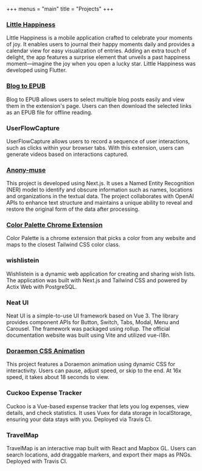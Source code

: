 +++
menus = "main"
title = "Projects"
+++

### [Little Happiness](https://happiness.meworks.app/)

Little Happiness is a mobile application crafted to celebrate your moments of joy. It enables users to journal their happy moments daily and provides a calendar view for easy visualization of entries. Adding an extra touch of delight, the app features a surprise element that unveils a past happiness moment—imagine the joy when you open a lucky star. Little Happiness was developed using Flutter.

### [Blog to EPUB](https://blog2epub.vercel.app/)

Blog to EPUB allows users to select multiple blog posts easily and view them in the extension's page. Users can then download the selected links as an EPUB file for offline reading.

### UserFlowCapture

UserFlowCapture allows users to record a sequence of user interactions, such as clicks within your browser tabs. With this extension, users can generate videos based on interactions captured.

### [Anony-muse](https://anony-muse.vercel.app/)

This project is developed using Next.js. It uses a Named Entity Recognition (NER) model to identify and obscure information such as names, locations and organizations in the textual data. The project collaborates with OpenAI APIs to enhance text structure and maintains a unique ability to reveal and restore the original form of the data after processing.

### [Color Palette Chrome Extension](https://chrome.google.com/webstore/detail/decmeeglcinfoegalbhmaeplkakfnfkb)

Color Palette is a chrome extension that picks a color from any website and maps to the closest Tailwind CSS color class.

### wishlistein

Wishlistein is a dynamic web application for creating and sharing wish lists. The application was built with Next.js and Tailwind CSS and powered by Actix Web with PostgreSQL.

### Neat UI

Neat UI is a simple-to-use UI framework based on Vue 3. The library provides component APIs for Button, Switch, Tabs, Modal, Menu and Carousel. The framework was packaged using rollup. The official documentation website was built using Vite and utilized vue-i18n.

### [Doraemon CSS Animation](https://codepen.io/Mia-zhao/pen/OJqeGqw)

This project features a Doraemon animation using dynamic CSS for interactivity. Users can pause, adjust speed, or skip to the end. At 16x speed, it takes about 18 seconds to view.

### Cuckoo Expense Tracker

Cuckoo is a Vue-based expense tracker that lets you log expenses, view details, and check statistics. It uses Vuex for data storage in localStorage, ensuring your data stays with you. Deployed via Travis CI.

### TravelMap

TravelMap is an interactive map built with React and Mapbox GL. Users can search locations, add draggable markers, and export their maps as PNGs. Deployed with Travis CI.
